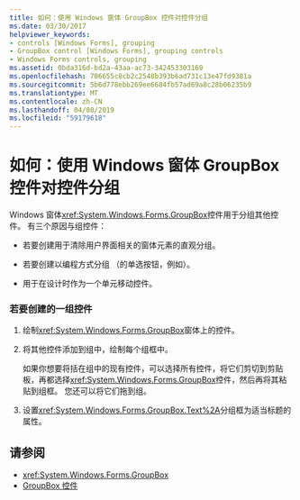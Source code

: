 ```yaml
---
title: 如何：使用 Windows 窗体 GroupBox 控件对控件分组
ms.date: 03/30/2017
helpviewer_keywords:
- controls [Windows Forms], grouping
- GroupBox control [Windows Forms], grouping controls
- Windows Forms controls, grouping
ms.assetid: 0bda316d-bd2a-43aa-ac73-342453303169
ms.openlocfilehash: 706655c8cb2c2548b393b6ad731c13e47fd9381a
ms.sourcegitcommit: 5b6d778ebb269ee6684fb57ad69a8c28b06235b9
ms.translationtype: MT
ms.contentlocale: zh-CN
ms.lasthandoff: 04/08/2019
ms.locfileid: "59179618"
---
```

# <a name="how-to-group-controls-with-the-windows-forms-groupbox-control"></a>如何：使用 Windows 窗体 GroupBox 控件对控件分组
Windows 窗体<xref:System.Windows.Forms.GroupBox>控件用于分组其他控件。 有三个原因与组控件：  
  
-   若要创建用于清除用户界面相关的窗体元素的直观分组。  
  
-   若要创建以编程方式分组 （的单选按钮，例如）。  
  
-   用于在设计时作为一个单元移动控件。  
  
### <a name="to-create-a-group-of-controls"></a>若要创建的一组控件  
  
1.  绘制<xref:System.Windows.Forms.GroupBox>窗体上的控件。  
  
2.  将其他控件添加到组中，绘制每个组框中。  
  
     如果你想要将括在组中的现有控件，可以选择所有控件，将它们剪切到剪贴板，再都选择<xref:System.Windows.Forms.GroupBox>控件，然后再将其粘贴到组框。 您还可以将它们拖到组。  
  
3.  设置<xref:System.Windows.Forms.GroupBox.Text%2A>分组框为适当标题的属性。  
  
## <a name="see-also"></a>请参阅

- <xref:System.Windows.Forms.GroupBox>
- [GroupBox 控件](groupbox-control-windows-forms.md)
